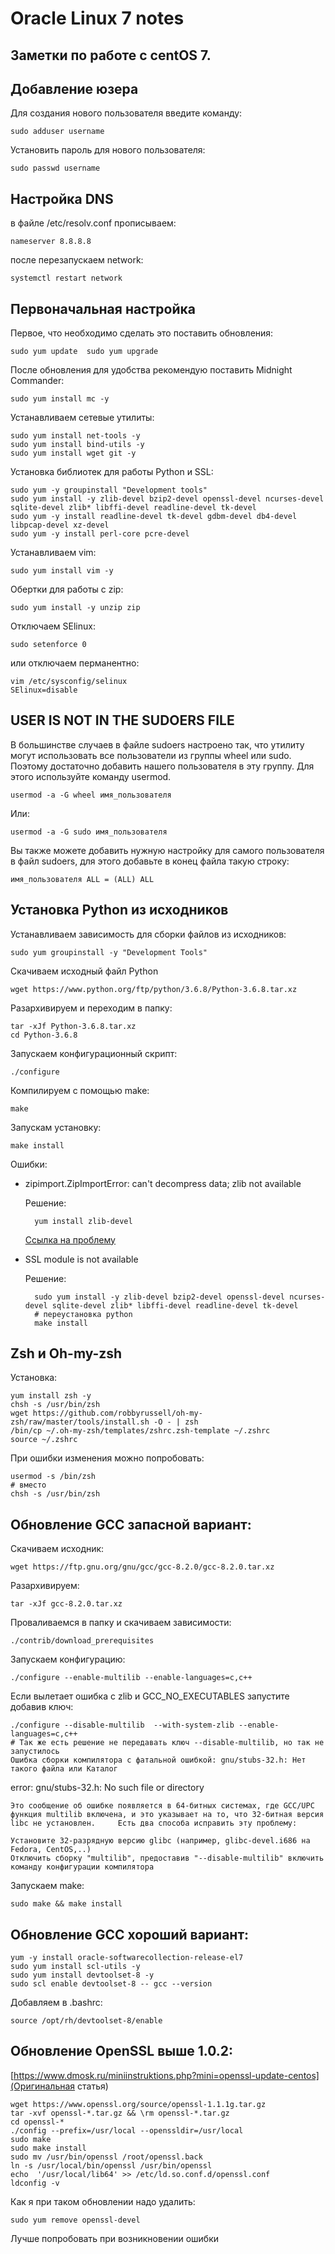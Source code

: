 Oracle Linux 7 notes
=============

Заметки по работе с centOS 7.
-----------------------------

Добавление юзера
----------------

Для создания нового пользователя введите команду:

	sudo adduser username
	
Установить пароль для нового пользователя:

	sudo passwd username

Настройка DNS
-------------

в файле /etc/resolv.conf прописываем:

	nameserver 8.8.8.8

после перезапускаем network:

	systemctl restart network

Первоначальная настройка
------------------------

Первое, что необходимо сделать это поставить обновления:

	sudo yum update  sudo yum upgrade

После обновления для удобства рекомендую поставить Midnight Commander:

	sudo yum install mc -y

Устанавливаем сетевые утилиты:

	sudo yum install net-tools -y
	sudo yum install bind-utils -y
	sudo yum install wget git -y

Установка библиотек для работы Python и SSL:

	sudo yum -y groupinstall "Development tools"
	sudo yum install -y zlib-devel bzip2-devel openssl-devel ncurses-devel sqlite-devel zlib* libffi-devel readline-devel tk-devel
	sudo yum -y install readline-devel tk-devel gdbm-devel db4-devel libpcap-devel xz-devel
	sudo yum -y install perl-core pcre-devel

Устанавливаем vim:

	sudo yum install vim -y
	
Обертки для работы с zip:

	sudo yum install -y unzip zip

Отключаем SElinux:

	sudo setenforce 0

или отключаем перманентно:
	
	vim /etc/sysconfig/selinux
	SElinux=disable

USER IS NOT IN THE SUDOERS FILE
-------------------------------

В большинстве случаев в файле sudoers настроено так, что утилиту могут использовать все пользователи из группы wheel или sudo. Поэтому достаточно добавить нашего пользователя в эту группу. Для этого используйте команду usermod.

	usermod -a -G wheel имя_пользователя

Или:

	usermod -a -G sudo имя_пользователя

Вы также можете добавить нужную настройку для самого пользователя в файл sudoers, для этого добавьте в конец файла такую строку:

	имя_пользователя ALL = (ALL) ALL

Установка Python из исходников
------------------------------

Устанавливаем зависимость для сборки файлов из исходников:

	sudo yum groupinstall -y "Development Tools"

Скачиваем исходный файл Python

	wget https://www.python.org/ftp/python/3.6.8/Python-3.6.8.tar.xz

Разархивируем и переходим в папку:

	tar -xJf Python-3.6.8.tar.xz
	cd Python-3.6.8

Запускаем конфигурационный скрипт:

	./configure

Компилируем с помощью make:

	make

Запускам установку:

	make install

Ошибки:

* zipimport.ZipImportError: can't decompress data; zlib not available

	Решение:

		yum install zlib-devel

	[Ссылка на проблему](https://unix.stackexchange.com/questions/291737/zipimport-zipimporterror-cant-decompress-data-zlib-not-available)


* SSL module is not available

	Решение:
	
		sudo yum install -y zlib-devel bzip2-devel openssl-devel ncurses-devel sqlite-devel zlib* libffi-devel readline-devel tk-devel
		# переустановка python
		make install

Zsh и Oh-my-zsh
---------------

Установка:

  	yum install zsh -y
  	chsh -s /usr/bin/zsh
  	wget https://github.com/robbyrussell/oh-my-zsh/raw/master/tools/install.sh -O - | zsh
  	/bin/cp ~/.oh-my-zsh/templates/zshrc.zsh-template ~/.zshrc
  	source ~/.zshrc
	
При ошибки изменения можно попробовать:
	
	usermod -s /bin/zsh 
	# вместо
	chsh -s /usr/bin/zsh


Обновление GCC запасной вариант:
---------------

Скачиваем исходник:

	wget https://ftp.gnu.org/gnu/gcc/gcc-8.2.0/gcc-8.2.0.tar.xz
	
Разархивируем:

	tar -xJf gcc-8.2.0.tar.xz
	
Проваливаемся в папку и скачиваем зависимости:

	./contrib/download_prerequisites
	
Запускаем конфигурацию:
	
	./configure --enable-multilib --enable-languages=c,c++

Если вылетает ошибка с zlib и GCC_NO_EXECUTABLES запустите добавив ключ:

	./configure --disable-multilib  --with-system-zlib --enable-languages=c,c++
	# Так же есть решение не передавать ключ --disable-multilib, но так не запустилось
	Ошибка сборки компилятора с фатальной ошибкой: gnu/stubs-32.h: Нет такого файла или Каталог
	
error: gnu/stubs-32.h: No such file or directory

	Это сообщение об ошибке появляется в 64-битных системах, где GCC/UPC функция multilib включена, и это указывает на то, что 32-битная версия libc не установлен. 	Есть два способа исправить эту проблему:

	Установите 32-разрядную версию glibc (например, glibc-devel.i686 на Fedora, CentOS,..)
	Отключить сборку "multilib", предоставив "--disable-multilib" включить команду конфигурации компилятора

Запускаем make:

	sudo make && make install

Обновление GCC хороший вариант:
-------------------------------

	yum -y install oracle-softwarecollection-release-el7
	sudo yum install scl-utils -y
	sudo yum install devtoolset-8 -y
	sudo scl enable devtoolset-8 -- gcc --version

Добавляем в .bashrc:

	source /opt/rh/devtoolset-8/enable
	
Обновление OpenSSL выше 1.0.2:
-------------------
[https://www.dmosk.ru/miniinstruktions.php?mini=openssl-update-centos](Оригинальная статья)

	wget https://www.openssl.org/source/openssl-1.1.1g.tar.gz
	tar -xvf openssl-*.tar.gz && \rm openssl-*.tar.gz
	cd openssl-*
	./config --prefix=/usr/local --openssldir=/usr/local
	sudo make
	sudo make install
	sudo mv /usr/bin/openssl /root/openssl.back
	ln -s /usr/local/bin/openssl /usr/bin/openssl
	echo  '/usr/local/lib64' >> /etc/ld.so.conf.d/openssl.conf
	ldconfig -v

Как я при таком обновлении надо удалить:

	sudo yum remove openssl-devel
	
Лучше попробовать при возникновении ошибки


	
